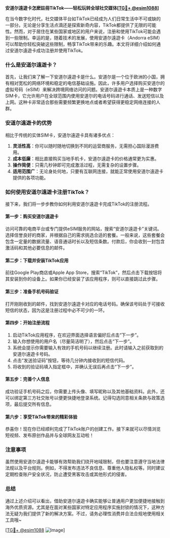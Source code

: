**安道尔遠遊卡怎麽註冊TikTok——轻松玩转全球社交媒体[[TG💪+ @esim1088](https://t.me/s/esim1088)]**

在当今数字化时代，社交媒体平台如TikTok已经成为人们日常生活中不可或缺的一部分。无论是分享生活点滴还是探索新奇内容，TikTok都提供了无限的可能性。然而，对于居住在某些国家或地区的用户来说，注册和使用TikTok可能会遇到一些限制。幸运的是，随着技术的发展，使用安道尔遠遊卡（Andorra eSIM）可以帮助你轻松突破这些限制，畅享TikTok带来的乐趣。本文将详细介绍如何通过安道尔遠遊卡成功注册并使用TikTok。

### 什么是安道尔遠遊卡？

首先，让我们来了解一下安道尔遠遊卡是什么。安道尔是一个位于欧洲的小国，拥有相对宽松的网络环境和稳定的电信基础设施。因此，许多用户选择购买安道尔的虚拟号码（eSIM）来解决跨境网络访问的问题。安道尔遠遊卡本质上是一种数字SIM卡，它允许用户在全球范围内使用安道尔的电话号码进行通话、发送短信以及上网。这种卡非常适合那些需要频繁更换地点或者希望获得更稳定网络连接的人群。

### 安道尔遠遊卡的优势

相比于传统的实体SIM卡，安道尔遠遊卡具有诸多优点：

1. **灵活性高**：你可以随时随地切换到不同的运营商服务，无需担心国际漫游费用。
2. **成本低廉**：相比直接购买当地手机卡，安道尔遠遊卡的价格通常更为实惠。
3. **操作简便**：只需几秒钟即可完成激活过程，无需复杂的设置步骤。
4. **适用范围广**：无论身处何地，只要有互联网连接，就能正常使用安道尔遠遊卡提供的各项功能。

### 如何使用安道尔遠遊卡注册TikTok？

接下来，我们将一步步教你如何利用安道尔遠遊卡完成TikTok的注册流程。

#### 第一步：购买安道尔遠遊卡

访问可靠的电商平台或专门提供eSIM服务的网站，搜索“安道尔遠遊卡”关键词。选择信誉良好的商家，并根据自己的需求挑选合适的套餐。一般来说，这些套餐会包含一定量的数据流量、语音通话时长以及短信条数。付款后，你会收到一封包含激活码和其他必要信息的邮件。

#### 第二步：下载并安装TikTok应用

前往Google Play商店或Apple App Store，搜索“TikTok”，然后点击下载按钮将其安装到你的设备上。如果你已经安装了该应用程序，则可以直接跳过此步骤。

#### 第三步：准备手机号码验证

打开刚刚收到的邮件，找到安道尔遠遊卡对应的电话号码。确保该号码处于可接收短信的状态，因为这是注册过程中必不可少的一环。

#### 第四步：开始注册流程

1. 启动TikTok应用程序，在欢迎界面选择语言偏好后点击“下一步”。
2. 输入你想使用的用户名（尽量简洁明了），然后点击“下一步”。
3. 系统会提示你需要输入有效的手机号码以继续注册。此时请输入之前获取到的安道尔遠遊卡号码。
4. 点击“发送验证码”按钮，等待几分钟内接收到的短信代码。
5. 将收到的验证码填入指定框中，并确认无误后再点击“下一步”。

#### 第五步：完善个人信息

成功验证手机号码之后，你需要上传头像、填写昵称以及其他基础资料。此外，还可以绑定第三方社交账号以便更快捷地登录系统。记得勾选同意相关条款与政策选项，最后提交所有信息。

#### 第六步：享受TikTok带来的精彩体验

恭喜你！现在你已经顺利完成了TikTok账户的创建工作。接下来就可以尽情浏览短视频、发布原创作品并与全球网友互动啦！

### 注意事项

虽然使用安道尔遠遊卡能够有效帮助我们绕开地域限制，但也要注意遵守当地法律法规以及平台规则。例如，不得发布违法不良信息、尊重他人隐私权等。同时建议定期检查账户安全状况，防止遭受黑客攻击或其他形式的侵害。

### 总结

通过上述介绍可以看出，借助安道尔遠遊卡确实能够让普通用户更加便捷地接触到海外优质资源。尤其是在面对某些国家对特定应用程序实施封锁的情况下，这种方法无疑为我们提供了新的解决方案。不过，请务必理性消费并合法合规地使用相关工具哦~

[[TG💪+ @esim1088](https://t.me/s/esim1088) ![Image](https://i.postimg.cc/4NQfJmqS/Snipaste-2025-05-13-00-14-12.png)]